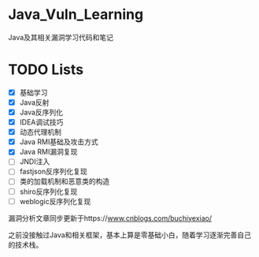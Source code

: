 # Java_Vuln_Learning
Java及其相关漏洞学习代码和笔记
# TODO Lists

- [x] 基础学习
- [x] Java反射
- [x] Java反序列化
- [x] IDEA调试技巧
- [x] 动态代理机制
- [x] Java RMI基础及攻击方式
- [x] Java RMI漏洞复现
- [ ] JNDI注入
- [ ] fastjson反序列化复现
- [ ] 类的加载机制和恶意类的构造
- [ ] shiro反序列化复现
- [ ] weblogic反序列化复现

漏洞分析文章同步更新于https://www.cnblogs.com/buchiyexiao/

之前没接触过Java和相关框架，基本上算是零基础小白，随着学习逐渐完善自己的技术栈。
